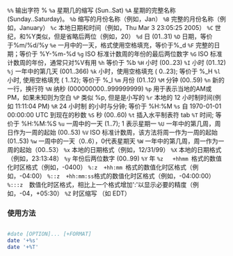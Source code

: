`%%`   输出字符 %
`%a`   星期几的缩写 (Sun..Sat)
`%A`   星期的完整名称(Sunday..Saturday)。 
`%b`   缩写的月份名称（例如，Jan）
`%B`   完整的月份名称（例如，January）
`%c`   本地日期和时间（例如，Thu Mar  3 23:05:25 2005）
`%C`   世纪，和%Y类似，但是省略后两位（例如，20）
`%d`   日 (01..31)
`%D`   日期，等价于%m/%d/%y
`%e`   一月中的一天，格式使用空格填充，等价于%_d
`%F`   完整的日期；等价于 %Y-%m-%d
`%g`   ISO 标准计数周的年份的最后两位数字
`%G`   ISO 标准计数周的年份，通常只对%V有用
`%h`   等价于 %b
`%H`   小时 (00..23)
`%I`   小时 (01..12)
`%j`   一年中的第几天 (001..366)
`%k`   小时，使用空格填充 ( 0..23); 等价于 %_H
`%l`   小时, 使用空格填充 ( 1..12); 等价于 %_I
`%m`   月份 (01..12)
`%M`   分钟 (00..59)
`%n`   新的一行，换行符
`%N`   纳秒 (000000000..999999999)
`%p`   用于表示当地的AM或PM，如果未知则为空白
`%P`   类似 %p, 但是是小写的
`%r`   本地的 12 小时制时间(例如 11:11:04 PM)
`%R`   24 小时制 的小时与分钟; 等价于 %H:%M
`%s`   自 1970-01-01 00:00:00 UTC 到现在的秒数
`%S`   秒 (00..60)
`%t`   插入水平制表符 tab
`%T`   时间; 等价于 %H:%M:%S
`%u`   一周中的一天 (1..7); 1 表示星期一
`%U`   一年中的第几周，周日作为一周的起始 (00..53)
`%V`   ISO 标准计数周，该方法将周一作为一周的起始 (01..53)
`%w`   一周中的一天（0..6），0代表星期天
`%W`   一年中的第几周，周一作为一周的起始（00..53）
`%x`   本地的日期格式（例如，12/31/99）
`%X`   本地的日期格式（例如，23:13:48）
`%y`   年份后两位数字 (00..99)
`%Y`   年
`%z   +hhmm `格式的数值化时区格式（例如，-0400）
`%:z  +hh:mm `格式的数值化时区格式（例如，-04:00）
`%::z  +hh:mm:ss`格式的数值化时区格式（例如，-04:00:00）
`%:::z  `数值化时区格式，相比上一个格式增加':'以显示必要的精度（例如，-04，+05:30）
`%Z`  时区缩写 （如 EDT）
### 使用方法
```bash

#date [OPTION]... [+FORMAT]
date '+%s'
date '+%T'

```